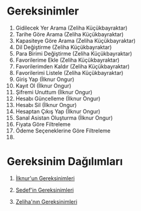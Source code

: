 
# Gereksinimler
1. Gidilecek Yer Arama (Zeliha Küçükbayraktar)
2. Tarihe Göre Arama (Zeliha Küçükbayraktar)
3. Kapasiteye Göre Arama (Zeliha Küçükbayraktar)
4. Dil Değiştirme (Zeliha Küçükbayraktar)
5. Para Birimi Değiştirme (Zeliha Küçükbayraktar)
6. Favorilerime Ekle (Zeliha Küçükbayraktar)
7. Favorilerimden Kaldır (Zeliha Küçükbayraktar)
8. Favorilerimi Listele (Zeliha Küçükbayraktar)
9. Giriş Yap (İlknur Ongur)
10. Kayıt Ol (İlknur Ongur)
11. Şifremi Unuttum (İlknur Ongur)
12. Hesabı Güncelleme (İlknur Ongur)
13. Hesabı Sil (İlknur Ongur)
14. Hesaptan Çıkış Yap (İlknur Ongur)
15. Sanal Asistan Oluşturma (İlknur Ongur)
16. Fiyata Göre Filtreleme
17. Ödeme Seçeneklerine Göre Filtreleme
18. 


# Gereksinim Dağılımları

1. [İlknur'un Gereksinimleri](ilknur_gereksinim_analizleri.md)
 
2. [Sedef'in Gereksinimleri](sedef_gereksinim_analizleri.md)

3. [Zeliha'nın Gereksinimleri](zeliha_gereksinim_analizleri.md)

